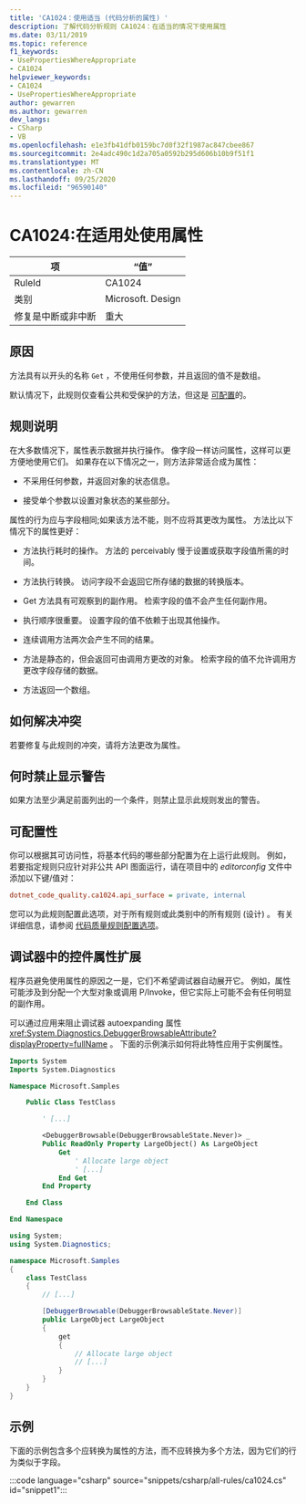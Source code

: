 ```yaml
---
title: 'CA1024：使用适当 (代码分析的属性) '
description: 了解代码分析规则 CA1024：在适当的情况下使用属性
ms.date: 03/11/2019
ms.topic: reference
f1_keywords:
- UsePropertiesWhereAppropriate
- CA1024
helpviewer_keywords:
- CA1024
- UsePropertiesWhereAppropriate
author: gewarren
ms.author: gewarren
dev_langs:
- CSharp
- VB
ms.openlocfilehash: e1e3fb41dfb0159bc7d0f32f1987ac847cbee867
ms.sourcegitcommit: 2e4adc490c1d2a705a0592b295d606b10b9f51f1
ms.translationtype: MT
ms.contentlocale: zh-CN
ms.lasthandoff: 09/25/2020
ms.locfileid: "96590140"
---
```

# <a name="ca1024-use-properties-where-appropriate"></a>CA1024:在适用处使用属性

| 项                                     | “值”            |
|------------------------------------------|------------------|
| RuleId                                   | CA1024           |
| 类别                                 | Microsoft. Design |
| 修复是中断或非中断 | 重大         |

## <a name="cause"></a>原因

方法具有以开头的名称 `Get` ，不使用任何参数，并且返回的值不是数组。

默认情况下，此规则仅查看公共和受保护的方法，但这是 [可配置](#configurability)的。

## <a name="rule-description"></a>规则说明

在大多数情况下，属性表示数据并执行操作。 像字段一样访问属性，这样可以更方便地使用它们。 如果存在以下情况之一，则方法非常适合成为属性：

- 不采用任何参数，并返回对象的状态信息。

- 接受单个参数以设置对象状态的某些部分。

属性的行为应与字段相同;如果该方法不能，则不应将其更改为属性。 方法比以下情况下的属性更好：

- 方法执行耗时的操作。 方法的 perceivably 慢于设置或获取字段值所需的时间。

- 方法执行转换。 访问字段不会返回它所存储的数据的转换版本。

- Get 方法具有可观察到的副作用。 检索字段的值不会产生任何副作用。

- 执行顺序很重要。 设置字段的值不依赖于出现其他操作。

- 连续调用方法两次会产生不同的结果。

- 方法是静态的，但会返回可由调用方更改的对象。 检索字段的值不允许调用方更改字段存储的数据。

- 方法返回一个数组。

## <a name="how-to-fix-violations"></a>如何解决冲突

若要修复与此规则的冲突，请将方法更改为属性。

## <a name="when-to-suppress-warnings"></a>何时禁止显示警告

如果方法至少满足前面列出的一个条件，则禁止显示此规则发出的警告。

## <a name="configurability"></a>可配置性

你可以根据其可访问性，将基本代码的哪些部分配置为在上运行此规则。 例如，若要指定规则只应针对非公共 API 图面运行，请在项目中的 *editorconfig* 文件中添加以下键/值对：

```ini
dotnet_code_quality.ca1024.api_surface = private, internal
```

您可以为此规则配置此选项，对于所有规则或此类别中的所有规则 (设计) 。 有关详细信息，请参阅 [代码质量规则配置选项](../code-quality-rule-options.md)。

## <a name="control-property-expansion-in-the-debugger"></a>调试器中的控件属性扩展

程序员避免使用属性的原因之一是，它们不希望调试器自动展开它。 例如，属性可能涉及到分配一个大型对象或调用 P/Invoke，但它实际上可能不会有任何明显的副作用。

可以通过应用来阻止调试器 autoexpanding 属性 <xref:System.Diagnostics.DebuggerBrowsableAttribute?displayProperty=fullName> 。 下面的示例演示如何将此特性应用于实例属性。

```vb
Imports System
Imports System.Diagnostics

Namespace Microsoft.Samples

    Public Class TestClass

        ' [...]

        <DebuggerBrowsable(DebuggerBrowsableState.Never)> _
        Public ReadOnly Property LargeObject() As LargeObject
            Get
                ' Allocate large object
                ' [...]
            End Get
        End Property

    End Class

End Namespace
```

```csharp
using System;
using System.Diagnostics;

namespace Microsoft.Samples
{
    class TestClass
    {
        // [...]

        [DebuggerBrowsable(DebuggerBrowsableState.Never)]
        public LargeObject LargeObject
        {
            get
            {
                // Allocate large object
                // [...]
            }
        }
    }
}
```

## <a name="example"></a>示例

下面的示例包含多个应转换为属性的方法，而不应转换为多个方法，因为它们的行为类似于字段。

:::code language="csharp" source="snippets/csharp/all-rules/ca1024.cs" id="snippet1":::
